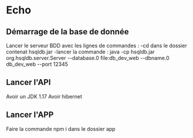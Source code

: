 # Echo
## Démarrage de la base de donnée
Lancer le serveur BDD avec les lignes de commandes :
      -cd dans le dossier contenat hsqldb.jar
      -lancer la commande : java -cp hsqldb.jar org.hsqldb.server.Server --database.0 file:db_dev_web --dbname.0 db_dev_web --port 12345
      
## Lancer l'API
Avoir un JDK 1.17
Avoir hibernet

## Lancer l'APP
Faire la commande npm i dans le dossier app
